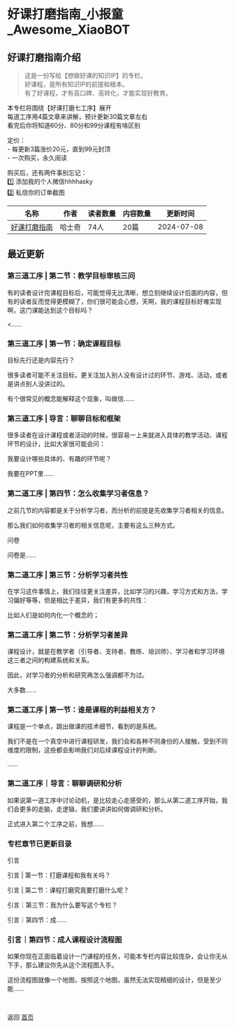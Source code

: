 # 好课打磨指南_小报童_Awesome_XiaoBOT

## 好课打磨指南介绍
> 这是一份写给【想做好课的知识IP】的专栏。    
好课程，是所有知识IP的前提和根本。    
有了好课程，才有高口碑、高转化，才能实现好教育。    
    
本专栏将围绕【好课打磨七工序】展开    
每道工序用4篇文章来讲解，预计更新30篇文章左右    
看完后你将知道60分、80分和99分课程有啥区别    
    
定价：    
\- 每更新3篇涨价20元，直到99元封顶    
\- 一次购买，永久阅读    
    
购买后，还有两件事别忘记：    
1️⃣ 添加我的个人微信hhhhasky    
2️⃣ 私信你的订单截图  
  


|名称|作者|读者数量|内容数量|更新时间|
|---|---|---|---|---|
|[好课打磨指南](https://xiaobot.net/p/hasky_ZSBX?refer=9c3f1c95-a052-465a-9902-f6d75080262a)|哈士奇|74人|20篇|2024-07-08|

## 最近更新
### 第三道工序 | 第二节：教学目标审核三问

有的读者设计完课程目标后，可能觉得无比清晰，想立刻继续设计后面的内容，但有的读者反而觉得更模糊了，你们很可能会心想，天啊，我的课程目标好难实现啊，这门课能达到这个目标吗？

<......

### 第三道工序 | 第一节：确定课程目标

目标先行还是内容先行？

很多读者可能不关注目标，更关注加入别人没有设计过的环节、游戏、活动，或者是讲点别人没讲过的。

有个很常见的概念能解释这个现象，叫做信......

### 第三道工序 | 导言：聊聊目标和框架

很多读者在设计课程或者活动的时候，很容易一上来就进入具体的教学活动、课程环节的设计，比如大家很可能会问：

我要设计哪些具体的、有趣的环节呢？

我要在PPT里......

### 第二道工序 | 第四节：怎么收集学习者信息？

之前几节的内容都是关于分析学习者，而分析的前提是先收集学习者相关的信息。

那么我们如何收集学习者的相关信息呢，主要有这么三种方式。

问卷

问卷是......

### 第二道工序 | 第三节：分析学习者共性

在学习这件事情上，我们往往更关注差异，比如学习的兴趣，学习方式和方法，学习偏好等等，但是相比于差异，我们有更多的共性：

比如人们是如何内化一个概念的；

### 第二道工序 | 第二节：分析学习者差异

课程设计，就是在教学者（引导者、支持者、教练、培训师）、学习者和学习环境这三者之间的构建系统和关系。

因此，对学习者的分析和研究再怎么强调都不为过。

大多数......

### 第二道工序 | 第一节：谁是课程的利益相关方？

课程是一个单点，跳出做课的技术细节，看到的是系统。

我们不是在一个真空中进行课程研发，我们会和各种不同身份的人接触，受到不同维度的限制，这些都会影响我们对后续课程设计的判断。

......

### 第二道工序｜导言：聊聊调研和分析

如果说第一道工序中讨论动机，是比较走心走感受的，那么从第二道工序开始，我们会更多的走脑，走逻辑，我们要讲讲如何做调研和分析。

正式进入第二个工序之前，我想......

### 专栏章节已更新目录

引言

引言 | 第一节：打磨课程和我有关吗？

引言 | 第二节：课程打磨究竟要打磨什么呢？

引言｜第三节：我为什么要写这个专栏？

引言｜第四节：成......

### 引言｜第四节：成人课程设计流程图

如果你现在正面临着设计一门课程的任务，可能本专栏内容比较庞杂，会让你无从下手，那么建议你先从这个流程图入手。

这份流程图就像一个地图，按照这个地图，虽然无法实现精细的设计，但是至少能......


<a href="https://github.com/Reno9527/awesome-xiaobot" style="color: white; text-decoration: none;">awesome-xiaobot</a>

返回 [首页](../README.md)
